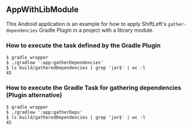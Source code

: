 ## AppWithLibModule

This Android application is an example for how to apply ShiftLeft's
`gather-dependencies` Gradle Plugin in a project with a library module.

### How to execute the task defined by the Gradle Plugin

```
$ gradle wrapper
$ ./gradlew ':app:gatherDependencies'
$ ls build/gatheredDependencies | grep 'jar$' | wc -l
45
```

### How to execute the Gradle Task for gathering dependencies (Plugin alternative)

```
$ gradle wrapper
$ ./gradlew ':app:gatherDeps'
$ ls build/gatheredDependencies | grep 'jar$' | wc -l
45
```
